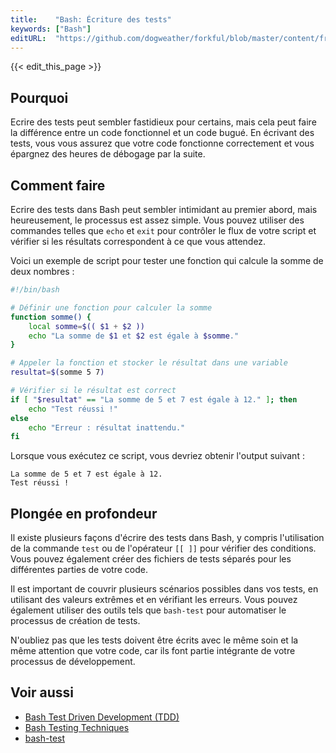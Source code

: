 ```yaml
---
title:    "Bash: Écriture des tests"
keywords: ["Bash"]
editURL:  "https://github.com/dogweather/forkful/blob/master/content/fr/bash/writing-tests.md"
---
```


{{< edit_this_page >}}

## Pourquoi
Ecrire des tests peut sembler fastidieux pour certains, mais cela peut faire la différence entre un code fonctionnel et un code bugué. En écrivant des tests, vous vous assurez que votre code fonctionne correctement et vous épargnez des heures de débogage par la suite.

## Comment faire
Ecrire des tests dans Bash peut sembler intimidant au premier abord, mais heureusement, le processus est assez simple. Vous pouvez utiliser des commandes telles que `echo` et `exit` pour contrôler le flux de votre script et vérifier si les résultats correspondent à ce que vous attendez.

Voici un exemple de script pour tester une fonction qui calcule la somme de deux nombres :

```Bash
#!/bin/bash

# Définir une fonction pour calculer la somme
function somme() {
    local somme=$(( $1 + $2 ))
    echo "La somme de $1 et $2 est égale à $somme."
}

# Appeler la fonction et stocker le résultat dans une variable
resultat=$(somme 5 7)

# Vérifier si le résultat est correct
if [ "$resultat" == "La somme de 5 et 7 est égale à 12." ]; then
    echo "Test réussi !"
else
    echo "Erreur : résultat inattendu."
fi
```

Lorsque vous exécutez ce script, vous devriez obtenir l'output suivant :

```
La somme de 5 et 7 est égale à 12.
Test réussi !
```

## Plongée en profondeur
Il existe plusieurs façons d'écrire des tests dans Bash, y compris l'utilisation de la commande `test` ou de l'opérateur `[[ ]]` pour vérifier des conditions. Vous pouvez également créer des fichiers de tests séparés pour les différentes parties de votre code.

Il est important de couvrir plusieurs scénarios possibles dans vos tests, en utilisant des valeurs extrêmes et en vérifiant les erreurs. Vous pouvez également utiliser des outils tels que `bash-test` pour automatiser le processus de création de tests.

N'oubliez pas que les tests doivent être écrits avec le même soin et la même attention que votre code, car ils font partie intégrante de votre processus de développement.

## Voir aussi
- [Bash Test Driven Development (TDD)](https://spin.atomicobject.com/2016/06/02/bash-tdd/)
- [Bash Testing Techniques](https://www.cloudbees.com/blog/advanced-bash-techniques-testing)
- [bash-test](https://github.com/bahamas10/bash-test)